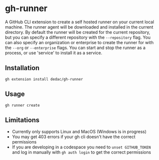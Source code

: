 # gh-runner
A GitHub CLI extension to create a self hosted runner on your current local machine.
The runner agent will be downloaded and installed in the current directory.
By default the runner will be created for the current repository, but you can specify a different repository with the `--repository` flag.
You can also specify an organization or enterprise to create the runner for with the `--org` or `--enterprise` flags.
You can start and stop the runner as a process, or use 'service' to install it as a service.

## Installation
`gh extension install dedac/gh-runner`

## Usage
`gh runner create`

## Limitations
- Currently only supports Linux and MacOS (Windows is in progress)
- You may get 403 errors if your gh cli doesn't have the correct permissions
- If you are developing in a codespace you need to `unset GITHUB_TOKEN` and log in manually with `gh auth login` to get the correct permissions
